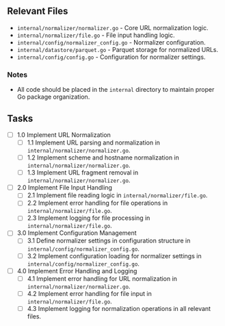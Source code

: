 ## Relevant Files

- `internal/normalizer/normalizer.go` - Core URL normalization logic.
- `internal/normalizer/file.go` - File input handling logic.
- `internal/config/normalizer_config.go` - Normalizer configuration.
- `internal/datastore/parquet.go` - Parquet storage for normalized URLs.
- `internal/config/config.go` - Configuration for normalizer settings.

### Notes

- All code should be placed in the `internal` directory to maintain proper Go package organization.

## Tasks

- [ ] 1.0 Implement URL Normalization
  - [ ] 1.1 Implement URL parsing and normalization in `internal/normalizer/normalizer.go`.
  - [ ] 1.2 Implement scheme and hostname normalization in `internal/normalizer/normalizer.go`.
  - [ ] 1.3 Implement URL fragment removal in `internal/normalizer/normalizer.go`.
- [ ] 2.0 Implement File Input Handling
  - [ ] 2.1 Implement file reading logic in `internal/normalizer/file.go`.
  - [ ] 2.2 Implement error handling for file operations in `internal/normalizer/file.go`.
  - [ ] 2.3 Implement logging for file processing in `internal/normalizer/file.go`.
- [ ] 3.0 Implement Configuration Management
  - [ ] 3.1 Define normalizer settings in configuration structure in `internal/config/normalizer_config.go`.
  - [ ] 3.2 Implement configuration loading for normalizer settings in `internal/config/normalizer_config.go`.
- [ ] 4.0 Implement Error Handling and Logging
  - [ ] 4.1 Implement error handling for URL normalization in `internal/normalizer/normalizer.go`.
  - [ ] 4.2 Implement error handling for file input in `internal/normalizer/file.go`.
  - [ ] 4.3 Implement logging for normalization operations in all relevant files. 